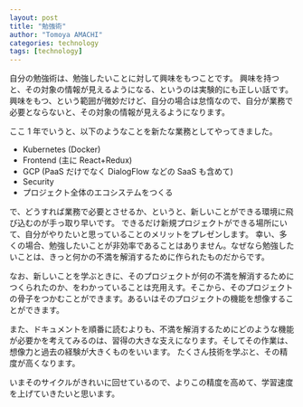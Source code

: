 ```yaml
---
layout: post
title: "勉強術"
author: "Tomoya AMACHI"
categories: technology
tags: [technology]
---
```


自分の勉強術は、勉強したいことに対して興味をもつことです。
興味を持つと、その対象の情報が見えるようになる、というのは実験的にも正しい話です。
興味をもつ、という範囲が微妙だけど、自分の場合は怠惰なので、自分が業務で必要とならないと、その対象の情報が見えるようになります。

ここ 1 年でいうと、以下のようなことを新たな業務としてやってきました。

- Kubernetes (Docker)
- Frontend (主に React+Redux)
- GCP (PaaS だけでなく DialogFlow などの SaaS も含めて)
- Security
- プロジェクト全体のエコシステムをつくる

で、どうすれば業務で必要とさせるか、というと、新しいことができる環境に飛び込むのが手っ取り早いです。
できるだけ新規プロジェクトができる場所にいて、自分がやりたいと思っていることのメリットをプレゼンします。
幸い、多くの場合、勉強したいことが非効率であることはありません。なぜなら勉強したいことは、きっと何かの不満を解消するために作られたものだからです。

なお、新しいことを学ぶときに、そのプロジェクトが何の不満を解消するためにつくられたのか、をわかっていることは充用えす。そこから、そのプロジェクトの骨子をつかむことができます。あるいはそのプロジェクトの機能を想像することができます。

また、ドキュメントを順番に読むよりも、不満を解消するためにどのような機能が必要かを考えてみるのは、習得の大きな支えになります。そしてその作業は、想像力と過去の経験が大きくものをいいます。
たくさん技術を学ぶと、その精度が高くなります。

いまそのサイクルがきれいに回せているので、よりこの精度を高めて、学習速度を上げていきたいと思います。
